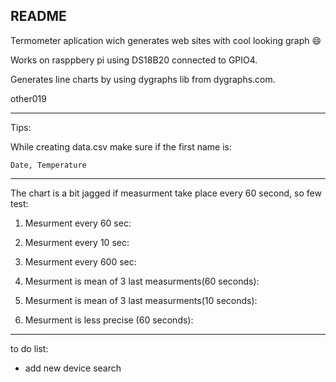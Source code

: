 README
---

Termometer aplication wich generates web sites with cool looking graph :smile:

Works on rasppbery pi using DS18B20 connected to GPIO4. 

Generates line charts by using dygraphs lib from dygraphs.com.

other019

---
Tips:

While creating data.csv make sure if the first name is:
```
Date, Temperature
```
---
The chart is a bit jagged if measurment take place every 60 second, so few test:
1. Mesurment every 60 sec:

2. Mesurment every 10 sec:

3. Mesurment every 600 sec:

4. Mesurment is mean of 3 last measurments(60 seconds):

5. Mesurment is mean of 3 last measurments(10 seconds):

6. Mesurment is less precise (60 seconds):



---

to do list:
* add new device search
